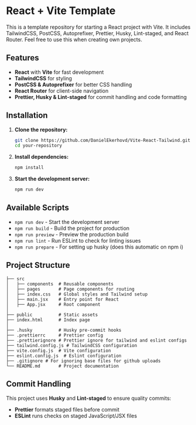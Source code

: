 # React + Vite Template

This is a template repository for starting a React project with Vite. It includes TailwindCSS, PostCSS, Autoprefixer, Prettier, Husky, Lint-staged, and React Router.
Feel free to use this when creating own projects.

## Features
- **React** with **Vite** for fast development
- **TailwindCSS** for styling
- **PostCSS & Autoprefixer** for better CSS handling
- **React Router** for client-side navigation
- **Prettier, Husky & Lint-staged** for commit handling and code formatting

## Installation

1. **Clone the repository:**
   ```sh
   git clone https://github.com/DanielEkerhovd/Vite-React-Tailwind.git
   cd your-repository
   ```
2. **Install dependencies:**
   ```sh
   npm install
   ```

3. **Start the development server:**
   ```sh
   npm run dev
   ```

## Available Scripts

- `npm run dev` - Start the development server
- `npm run build` - Build the project for production
- `npm run preview` - Preview the production build
- `npm run lint` - Run ESLint to check for linting issues
- `npm run prepare` - For setting up husky (does this automatic on npm i)

## Project Structure
```
├── src
│   ├── components  # Reusable components
│   ├── pages       # Page components for routing
│   ├── index.css   # Global styles and Tailwind setup
│   ├── main.jsx    # Entry point for React
│   ├── App.jsx     # Root component
│
├── public          # Static assets
├── index.html      # Index page
│
├── .husky          # Husky pre-commit hooks
├── .prettierrc     # Prettier config
├── .prettierignore # Prettier ignore for tailwind and eslint configs
├── tailwind.config.js # TailwindCSS configuration
├── vite.config.js  # Vite configuration
├── eslint.config.js  # Eslint configuration
├── .gitignore # For ignoring base files for github uploads
└── README.md       # Project documentation
```

## Commit Handling

This project uses **Husky** and **Lint-staged** to ensure quality commits:
- **Prettier** formats staged files before commit
- **ESLint** runs checks on staged JavaScript/JSX files
